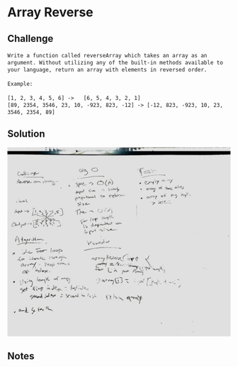 # Array Reverse

## Challenge

    Write a function called reverseArray which takes an array as an argument. Without utilizing any of the built-in methods available to your language, return an array with elements in reversed order.

    Example:

    [1, 2, 3, 4, 5, 6] ->	[6, 5, 4, 3, 2, 1]
    [89, 2354, 3546, 23, 10, -923, 823, -12] ->	[-12, 823, -923, 10, 23, 3546, 2354, 89]

## Solution

![Image](../assets/reverse.jpg)

## Notes